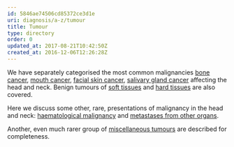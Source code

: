 ```yaml
---
id: 5846ae74506cd85372ce3d1e
uri: diagnosis/a-z/tumour
title: Tumour
type: directory
order: 0
updated_at: 2017-08-21T10:42:50Z
created_at: 2016-12-06T12:26:28Z
---
```


<p>We have separately categorised the most common malignancies
    <a href="/diagnosis/a-z/bone-lesion">bone cancer</a>, <a href="/diagnosis/a-z/cancer/mouth-cancer">mouth cancer</a>,
        <a href="/diagnosis/a-z/cancer/facial-skin">facial skin cancer</a>,
        <a href="/diagnosis/a-z/cancer/salivary-gland">salivary gland cancer</a>        affecting the head and neck. Benign tumours of <a href="/diagnosis/a-z/benign-lump">soft tissues</a>        and <a href="/diagnosis/a-z/bone-lesion">hard tissues</a>        are also covered.</p>
<p>Here we discuss some other, rare, presentations of malignancy
    in the head and neck: <a href="/diagnosis/a-z/tumour/blood-malignancy">haematological malignancy</a>    and <a href="/diagnosis/a-z/tumour/metastases">metastases from other organs</a>.</p>
<p>Another, even much rarer group of <a href="/diagnosis/a-z/tumour/other">miscellaneous tumours</a>    are described for completeness.</p>
